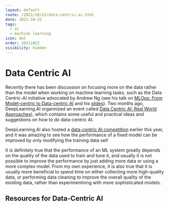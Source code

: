 ```yaml
---
layout: default
route: /2021/10/22/data-centric-ai.html
date: 2021-10-22
tags:
  - ai
  - machine learning
icon: dot
order: 20211022
visibility: hidden
---
```


# Data Centric AI

Recently there has been discussion on focusing more on the data rather than the model when working on machine learning tasks, such as the Data Centric-AI initiative advocated by Andrew Ng (see his talk on [MLOps: From Model-centric to Data-centric AI](https://www.youtube.com/watch?v=06-AZXmwHjo) and his [slides](https://www.deeplearning.ai/wp-content/uploads/2021/06/MLOps-From-Model-centric-to-Data-centric-AI.pdf)). Two months ago, DeepLearning.AI organnized an event called [Data Centric AI: Real World Approaches](https://www.youtube.com/watch?v=Yqj7Kyjznh4)), which contains some useful and practical ideas and suggestions on how to do data-centric AI.

DeepLearning.AI also hosted a [data-centric AI competition](https://https-deeplearning-ai.github.io/data-centric-comp/) earlier this year, and it was amazing to see how the performance of a fixed model can be improved by only modifying the training data set!

It is definitely true that the performance of an ML system greatly depends on the quality of the data used to train and tune it, and usually it is not possible to improve the performance by just adding more data or using a more complex model. From my own experience, it is also true that it is usually more beneficial to spend time on either collecting more high-quality data, or performing data cleaning to improve the overall quality of the existing data, rather than experimentinng with more sophisticated models.

## Resources for Data-Centric AI


